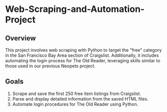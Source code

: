 # Web-Scraping-and-Automation-Project
## Overview<br>
This project involves web scraping with Python to target the "free" category in the San Francisco Bay Area section of Craigslist. Additionally, it includes automating the login process for The Old Reader, leveraging skills similar to those used in our previous Neopets project.

## Goals
1. Scrape and save the first 250 free item listings from Craigslist. <br>
2. Parse and display detailed information from the saved HTML files.<br>
3. Automate login procedures for The Old Reader using Python.<br>
